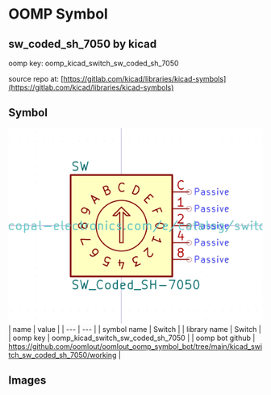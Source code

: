 # OOMP Symbol  
## sw_coded_sh_7050  by kicad  
  
oomp key: oomp_kicad_switch_sw_coded_sh_7050  
  
source repo at: [https://gitlab.com/kicad/libraries/kicad-symbols](https://gitlab.com/kicad/libraries/kicad-symbols)  
## Symbol  
  
[![working.png](working_600.png)](working.png)  
| name | value | 
| --- | --- | 
| symbol name | Switch | 
| library name | Switch | 
| oomp key | oomp_kicad_switch_sw_coded_sh_7050 | 
| oomp bot github | https://github.com/oomlout/oomlout_oomp_symbol_bot/tree/main/kicad_switch_sw_coded_sh_7050/working | 
## Images  
